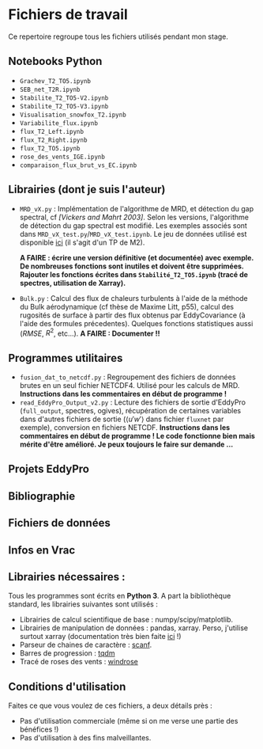 # Fichiers de travail
Ce repertoire regroupe tous les fichiers utilisés pendant mon stage.

## Notebooks Python
- `Grachev_T2_TO5.ipynb`
- `SEB_net_T2R.ipynb`
- `Stabilite_T2_TO5-V2.ipynb`
- `Stabilite_T2_TO5-V3.ipynb`
- `Visualisation_snowfox_T2.ipynb`
- `Variabilite_flux.ipynb`
- `flux_T2_Left.ipynb`
- `flux_T2_Right.ipynb`
-  `flux_T2_TO5.ipynb`
-  `rose_des_vents_IGE.ipynb`
-  `comparaison_flux_brut_vs_EC.ipynb`
## Librairies (dont je suis l'auteur)
- `MRD_vX.py` : Implémentation de l'algorithme de MRD, et détection du gap spectral, cf *[Vickers and Mahrt 2003]*.
  Selon les versions, l'algorithme de détection du gap spectral est modifié. Les exemples associés sont dans `MRD_vX_test.py`/`MRD_vX_test.ipynb`. Le jeu de données utilisé est disponible [ici](http://servdap.legi.grenoble-inp.fr/opendap/hyrax/meige/22_TP_TMA/TP09_CLA_MONTAGNE/DATA_2023_3oct/sonicdata_2023_03_10.nc.dmr.html) (il s'agit d'un TP de M2).

  **A FAIRE : écrire une version définitive (et documentée) avec exemple. De nombreuses fonctions sont inutiles et doivent être supprimées. Rajouter les fonctions écrites dans `Stabilité_T2_TO5.ipynb` (tracé de spectres, utilisation de Xarray).** 

- `Bulk.py` : Calcul des flux de chaleurs turbulents à l'aide de la méthode du Bulk aérodynamique (cf thèse de Maxime Litt, p55), calcul des rugosités de surface à partir des flux obtenus par EddyCovariance (à l'aide des formules précedentes). Quelques fonctions statistiques aussi ($RMSE$, $R^2$, etc...).
  **A FAIRE : Documenter !!**

## Programmes utilitaires
- `fusion_dat_to_netcdf.py` : Regroupement des fichiers de données brutes en un seul fichier NETCDF4. Utilisé pour les calculs de MRD.
  **Instructions dans les commentaires en début de programme !**
- `read_EddyPro_Output_v2.py` : Lecture des fichiers de sortie d'EddyPro (`full_output`, spectres, ogives), récupération de certaines variables dans d'autres fichiers de sortie ($\langle u'w'\rangle$ dans fichier `fluxnet` par exemple), conversion en fichiers NETCDF.
  **Instructions dans les commentaires en début de programme ! Le code fonctionne bien mais mérite d'être amélioré. Je peux toujours le faire sur demande ...**
## Projets EddyPro

## Bibliographie

## Fichiers de données

## Infos en Vrac

## Librairies nécessaires : 
Tous les programmes sont écrits en **Python 3**. A part la bibliothèque standard, les librairies suivantes sont utilisés : 
- Librairies de calcul scientifique de base : numpy/scipy/matplotlib.
- Librairies de manipulation de données : pandas, xarray. Perso, j'utilise surtout xarray (documentation très bien faite [ici](https://docs.xarray.dev/en/stable/index.html) !)
- Parseur de chaines de caractère : [scanf](https://pypi.org/project/scanf/).
- Barres de progression : [tqdm](https://tqdm.github.io/)
- Tracé de roses des vents : [windrose](https://python-windrose.github.io/windrose/)

## Conditions d'utilisation
Faites ce que vous voulez de ces fichiers, a deux détails près :
- Pas d'utilisation commerciale (même si on me verse une partie des bénéfices !)
- Pas d'utilisation à des fins malveillantes.
